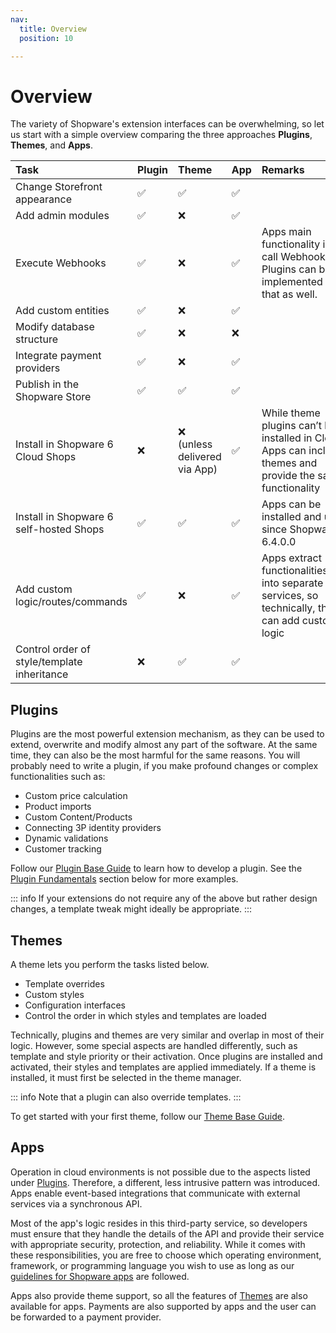 ```yaml
---
nav:
  title: Overview
  position: 10

---
```


# Overview

The variety of Shopware's extension interfaces can be overwhelming, so let us start with a simple overview comparing the three approaches **Plugins**, **Themes**, and **Apps**.

| Task | Plugin | Theme | App | Remarks |
| :--- | :--- | :--- | :--- | :--- |
| Change Storefront appearance | ✅ | ✅ | ✅ |  |
| Add admin modules | ✅ | ❌ | ✅ |  |
| Execute Webhooks | ✅ | ❌ | ✅ | Apps main functionality is to call Webhooks, but Plugins can be implemented to do that as well. |
| Add custom entities | ✅ | ❌ | ✅ |  |
| Modify database structure | ✅ | ❌ | ❌ |  |
| Integrate payment providers | ✅ | ❌ | ✅ |  |
| Publish in the Shopware Store | ✅ | ✅ | ✅ |  |
| Install in Shopware 6 Cloud Shops | ❌ | ❌ (unless delivered via App) | ✅ | While theme plugins can’t be installed in Cloud, Apps can include themes and provide the same functionality|
| Install in Shopware 6 self-hosted Shops | ✅ | ✅ | ✅ | Apps can be installed and used since Shopware 6.4.0.0 |
| Add custom logic/routes/commands | ✅ | ❌ | ✅ | Apps extract functionalities/logic into separate services, so technically, they can add custom logic |
| Control order of style/template inheritance | ❌ | ✅ | ✅ |  |

## Plugins

Plugins are the most powerful extension mechanism, as they can be used to extend, overwrite and modify almost any part of the software. At the same time, they can also be the most harmful for the same reasons. You will probably need to write a plugin, if you make profound changes or complex functionalities such as:

* Custom price calculation
* Product imports
* Custom Content/Products
* Connecting 3P identity providers
* Dynamic validations
* Customer tracking

Follow our [Plugin Base Guide](plugins/plugin-base-guide) to learn how to develop a plugin. See the [Plugin Fundamentals](plugins/plugin-fundamentals/) section below for more examples.

::: info
If your extensions do not require any of the above but rather design changes, a template tweak might ideally be appropriate.
:::

## Themes

A theme lets you perform the tasks listed below.

* Template overrides
* Custom styles
* Configuration interfaces
* Control the order in which styles and templates are loaded

Technically, plugins and themes are very similar and overlap in most of their logic. However, some special aspects are handled differently, such as template and style priority or their activation. Once plugins are installed and activated, their styles and templates are applied immediately. If a theme is installed, it must first be selected in the theme manager.

::: info
Note that a plugin can also override templates.
:::

To get started with your first theme, follow our [Theme Base Guide](themes/theme-base-guide).

## Apps

Operation in cloud environments is not possible due to the aspects listed under [Plugins](overview#plugins). Therefore, a different, less intrusive pattern was introduced. Apps enable event-based integrations that communicate with external services via a synchronous API.

Most of the app's logic resides in this third-party service, so developers must ensure that they handle the details of the API and provide their service with appropriate security, protection, and reliability. While it comes with these responsibilities, you are free to choose which operating environment, framework, or programming language you wish to use as long as our [guidelines for Shopware apps](apps/app-base-guide) are followed.

Apps also provide theme support, so all the features of [Themes](overview#themes) are also available for apps. Payments are also supported by apps and the user can be forwarded to a payment provider.
